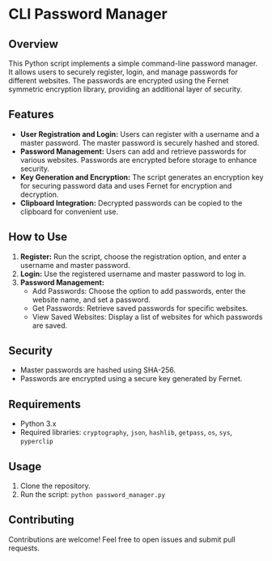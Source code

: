 # CLI Password Manager

## Overview
This Python script implements a simple command-line password manager. It allows users to securely register, login, and manage passwords for different websites. The passwords are encrypted using the Fernet symmetric encryption library, providing an additional layer of security.

## Features
- **User Registration and Login:** Users can register with a username and a master password. The master password is securely hashed and stored.
- **Password Management:** Users can add and retrieve passwords for various websites. Passwords are encrypted before storage to enhance security.
- **Key Generation and Encryption:** The script generates an encryption key for securing password data and uses Fernet for encryption and decryption.
- **Clipboard Integration:** Decrypted passwords can be copied to the clipboard for convenient use.

## How to Use
1. **Register:** Run the script, choose the registration option, and enter a username and master password.
2. **Login:** Use the registered username and master password to log in.
3. **Password Management:**
   - Add Passwords: Choose the option to add passwords, enter the website name, and set a password.
   - Get Passwords: Retrieve saved passwords for specific websites.
   - View Saved Websites: Display a list of websites for which passwords are saved.

## Security
- Master passwords are hashed using SHA-256.
- Passwords are encrypted using a secure key generated by Fernet.

## Requirements
- Python 3.x
- Required libraries: `cryptography`, `json`, `hashlib`, `getpass`, `os`, `sys`, `pyperclip`

## Usage
1. Clone the repository.
2. Run the script: `python password_manager.py`

## Contributing
Contributions are welcome! Feel free to open issues and submit pull requests.
